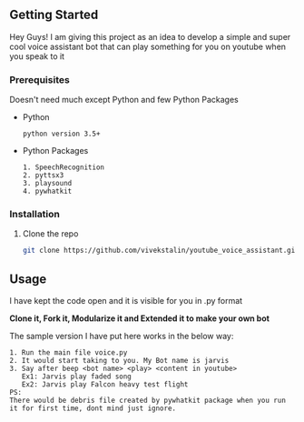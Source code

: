 ## Getting Started
Hey Guys! I am giving this project as an idea to develop a simple and super cool voice assistant bot that can play something for you on youtube when you speak to it

### Prerequisites

Doesn't need much except Python and few Python Packages
* Python
  ```
  python version 3.5+
  ```
* Python Packages
  ```
  1. SpeechRecognition
  2. pyttsx3
  3. playsound
  4. pywhatkit
  ```
### Installation
1. Clone the repo
   ```sh
   git clone https://github.com/vivekstalin/youtube_voice_assistant.git
   ```
## Usage
I have kept the code open and it is visible for you in .py format

**Clone it, Fork it, Modularize it and Extended it to make your own bot**
 
The sample version I have put here works in the below way:
```
1. Run the main file voice.py
2. It would start taking to you. My Bot name is jarvis
3. Say after beep <bot name> <play> <content in youtube>
   Ex1: Jarvis play faded song
   Ex2: Jarvis play Falcon heavy test flight
PS:
There would be debris file created by pywhatkit package when you run it for first time, dont mind just ignore.
```

